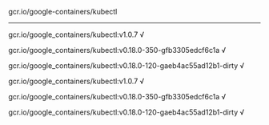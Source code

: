 gcr.io/google-containers/kubectl 

----
gcr.io/google_containers/kubectl:v1.0.7 √

gcr.io/google_containers/kubectl:v0.18.0-350-gfb3305edcf6c1a √

gcr.io/google_containers/kubectl:v0.18.0-120-gaeb4ac55ad12b1-dirty √

gcr.io/google_containers/kubectl:v1.0.7 √

gcr.io/google_containers/kubectl:v0.18.0-350-gfb3305edcf6c1a √

gcr.io/google_containers/kubectl:v0.18.0-120-gaeb4ac55ad12b1-dirty √

